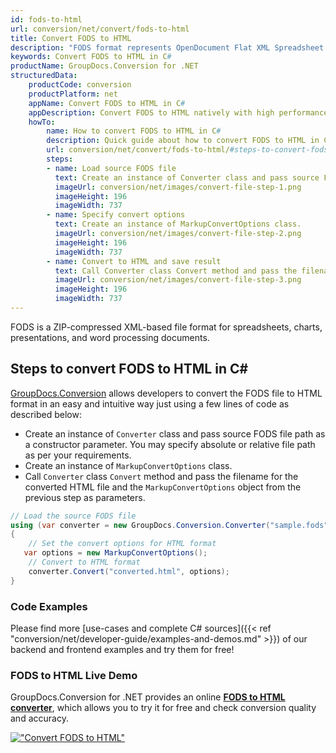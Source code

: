 ```yaml
---
id: fods-to-html
url: conversion/net/convert/fods-to-html
title: Convert FODS to HTML
description: "FODS format represents OpenDocument Flat XML Spreadsheet with .fods extension. Learn how to convert FODS to HTML file programmatically in C# language using GroupDocs.Conversion for .NET library."
keywords: Convert FODS to HTML in C#
productName: GroupDocs.Conversion for .NET
structuredData:
    productCode: conversion
    productPlatform: net
    appName: Convert FODS to HTML in C#
    appDescription: Convert FODS to HTML natively with high performance using C# language and server side GroupDocs.Conversion for .NET APIs, without the use of any software like Microsoft or Open Office.
    howTo:
        name: How to convert FODS to HTML in C# 
        description: Quick guide about how to convert FODS to HTML in C# with high performance and accuracy.
        url: conversion/net/convert/fods-to-html/#steps-to-convert-fods-to-html-in-c
        steps:
        - name: Load source FODS file 
          text: Create an instance of Converter class and pass source FODS file path as a constructor parameter. You may specify absolute or relative file path as per your requirements. 
          imageUrl: conversion/net/images/convert-file-step-1.png
          imageHeight: 196
          imageWidth: 737
        - name: Specify convert options 
          text: Create an instance of MarkupConvertOptions class.
          imageUrl: conversion/net/images/convert-file-step-2.png
          imageHeight: 196
          imageWidth: 737
        - name: Convert to HTML and save result 
          text: Call Converter class Convert method and pass the filename for the converted HTML file and the MarkupConvertOptions object from the previous step as parameters.
          imageUrl: conversion/net/images/convert-file-step-3.png
          imageHeight: 196
          imageWidth: 737
---
```


FODS is a ZIP-compressed XML-based file format for spreadsheets, charts, presentations, and word processing documents.

## Steps to convert FODS to HTML in C#

[GroupDocs.Conversion](https://products.groupdocs.com/conversion/net) allows developers to convert the FODS file to HTML format in an easy and intuitive way just using a few lines of code as described below:

* Create an instance of `Converter` class and pass source FODS file path as a constructor parameter. You may specify absolute or relative file path as per your requirements. 
* Create an instance of `MarkupConvertOptions` class.
* Call `Converter` class `Convert` method and pass the filename for the converted HTML file and the `MarkupConvertOptions` object from the previous step as parameters.

```csharp
// Load the source FODS file
using (var converter = new GroupDocs.Conversion.Converter("sample.fods"))
{
    // Set the convert options for HTML format
   var options = new MarkupConvertOptions();
    // Convert to HTML format
    converter.Convert("converted.html", options);
}
```

### Code Examples

Please find more [use-cases and complete C# sources]({{< ref "conversion/net/developer-guide/examples-and-demos.md" >}}) of our backend and frontend examples and try them for free!

### FODS to HTML Live Demo

GroupDocs.Conversion for .NET provides an online [**FODS to HTML converter**](https://products.groupdocs.app/conversion/fods-to-html), which allows you to try it for free and check conversion quality and accuracy.

[!["Convert FODS to HTML"](conversion/net/images/convert-to-html/convert-fods-to-html.png)](https://products.groupdocs.app/conversion/fods-to-html)
